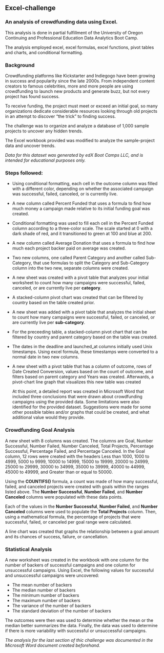 ## Excel-challenge
### An analysis of crowdfunding data using Excel. 

This analysis is done in partial fulfillment of the University of Oregon Continuing and Professional Education Data Analytics Boot Camp. 

The analysis employed excel, excel formulas, excel functions, pivot tables and charts, and conditional formatting. 

### Background

Crowdfunding platforms like Kickstarter and Indiegogo have been growing in success and popularity since the late 2000s. From independent content creators to famous celebrities, more and more people are using crowdfunding to launch new products and generate buzz, but not every project has found success.

To receive funding, the project must meet or exceed an initial goal, so many organizations dedicate considerable resources looking through old projects in an attempt to discover “the trick” to finding success.

The challenge was to organize and analyze a database of 1,000 sample projects to uncover any hidden trends.

The Excel workbook provided was modified to analyze the sample-project data and uncover trends.

*Data for this dataset was generated by edX Boot Camps LLC, and is intended for educational purposes only.*

### Steps followed:

* Using conditional formatting, each cell in the outcome column was filled with a different color, depending on whether the associated campaign was successful, failed, canceled, or is currently live.
* A new column called Percent Funded that uses a formula to find how much money a campaign made relative to its initial funding goal was created.
* Conditional formatting was used to fill each cell in the Percent Funded column according to a three-color scale. The scale started at 0 with a dark shade of red, and it transitioned to green at 100 and blue at 200.
* A new column called Average Donation that uses a formula to find how much each project backer paid on average was created.
* Two new columns, one called Parent Category and another called Sub-Category, that use formulas to split the Category and Sub-Category column into the two new, separate columns were created.
* A new sheet was created with a pivot table that analyzes your initial worksheet to count how many campaigns were successful, failed, canceled, or are currently live per **category**.
* A stacked-column pivot chart was created that can be filtered by country based on the table created prior.
* A new sheet was added with a pivot table that analyzes the initial sheet to count how many campaigns were successful, failed, or canceled, or are currently live per **sub-category**.
* For the preceeding table, a stacked-column pivot chart that can be filtered by country and parent category based on the table was created.
* The dates in the deadline and launched_at columns initially used Unix timestamps. Using excel formula, these timestamps were converted to a normal date in two new columns.
* A new sheet with a pivot table that has a column of outcome, rows of Date Created Conversion, values based on the count of outcome, and filters based on parent category and Years was created. Afterwards, a pivot-chart line graph that visualizes this new table was created

  At this point, a detailed report was created in Microsoft Word that included three conclusions that were drawn about crowdfunding campaigns using the provided data. Some limitations were also identified for the provided dataset. Suggestions were made for some other possible tables and/or graphs that could be created, and what additional value would they provide. 
  
### Crowdfunding Goal Analysis

A new sheet with 8 columns was created. The columns are Goal, Number Successful, Number Failed, Number Canceled, Total Projects, Percentage Successful, Percentage Failed, and Percentage Canceled. In the Goal column,  12 rows were created with the headers Less than 1000, 1000 to 4999, 5000 to 9999, 10000 to 14999, 15000 to 19999, 20000 to 24999, 25000 to 29999, 30000 to 34999, 35000 to 39999, 40000 to 44999, 45000 to 49999, and Greater than or equal to 50000.

Using the **COUNTIFS()** formula, a count was made of how many successful, failed, and canceled projects were created with goals within the ranges listed above. The **Number Successful**, **Number Failed**, and **Number Canceled** columns were populated with these data points.

Each of the values in the **Number Successful**, **Number Failed**, and **Number Canceled** columns were used to populate the **Total Projects** column. Then, using a mathematical formula, the percentage of projects that were successful, failed, or canceled per goal range were calculated. 

A line chart was created that graphs the relationship between a goal amount and its chances of success, failure, or cancellation.

### Statistical Analysis

A new worksheet was created in the workbook with one column for the number of backers of successful campaigns and one column for unsuccessful campaigns.
Using Excel, the following values for successful and unsuccessful campaigns were uncovered:
* The mean number of backers
* The median number of backers
* The minimum number of backers
* The maximum number of backers
* The variance of the number of backers
* The standard deviation of the number of backers

The outcomes were then was used to determine whether the mean or the median better summarizes the data. Finally, the data was used to determine if there is more variability with successful or unsuccessful campaigns.

*The analysis for the last section of thic challenge was documented in the Microsoft Word document created beforehand.* 

